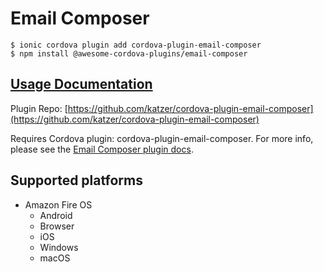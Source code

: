 # Email Composer

```
$ ionic cordova plugin add cordova-plugin-email-composer
$ npm install @awesome-cordova-plugins/email-composer
```

## [Usage Documentation](https://danielsogl.gitbook.io/awesome-cordova-plugins/plugins/email-composer/)

Plugin Repo: [https://github.com/katzer/cordova-plugin-email-composer](https://github.com/katzer/cordova-plugin-email-composer)

Requires Cordova plugin: cordova-plugin-email-composer. For more info, please see the [Email Composer plugin docs](https://github.com/hypery2k/cordova-email-plugin).

## Supported platforms

- Amazon Fire OS
  - Android
  - Browser
  - iOS
  - Windows
  - macOS
  


